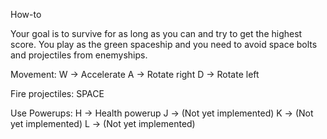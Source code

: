 How-to

Your goal is to survive for as long as you can and try to get the highest score. You play as the green spaceship and you need to avoid space bolts and projectiles from enemyships.


Movement:
W  → Accelerate
A  → Rotate right
D  → Rotate left

Fire projectiles:
SPACE

Use Powerups:
H  → Health powerup
J   → (Not yet implemented)
K  → (Not yet implemented)
L  → (Not yet implemented)
